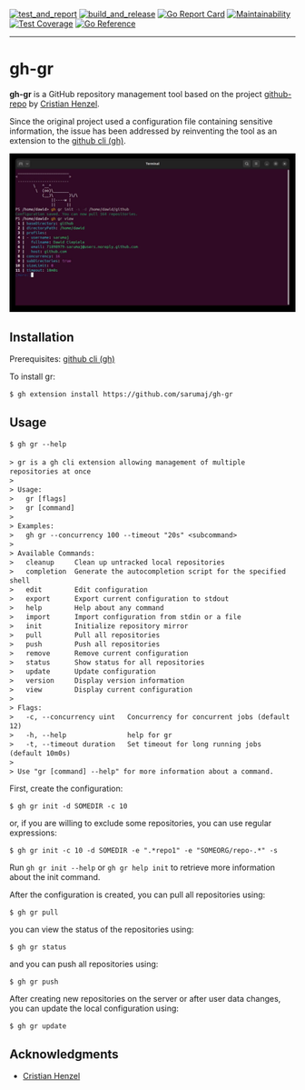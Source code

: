 [![test_and_report](https://github.com/sarumaj/gh-gr/actions/workflows/test_and_report.yml/badge.svg)](https://github.com/sarumaj/gh-gr/actions/workflows/test_and_report.yml)
[![build_and_release](https://github.com/sarumaj/gh-gr/actions/workflows/build_and_release.yml/badge.svg)](https://github.com/sarumaj/gh-gr/actions/workflows/build_and_release.yml)
[![Go Report Card](https://goreportcard.com/badge/github.com/sarumaj/gh-gr)](https://goreportcard.com/report/github.com/sarumaj/gh-gr)
[![Maintainability](https://img.shields.io/codeclimate/maintainability-percentage/sarumaj/gh-gr.svg)](https://codeclimate.com/github/sarumaj/gh-gr/maintainability)
[![Test Coverage](https://api.codeclimate.com/v1/badges/0c9cdd86241d58f97085/test_coverage)](https://codeclimate.com/github/sarumaj/gh-gr/test_coverage)
[![Go Reference](https://pkg.go.dev/badge/github.com/sarumaj/gh-gr/v2.svg)](https://pkg.go.dev/github.com/sarumaj/gh-gr/v2)

---

# gh-gr

**gh-gr** is a GitHub repository management tool based on the project [github-repo](https://github.com/CristianHenzel/github-repo) by [Cristian Henzel](https://github.com/CristianHenzel).

Since the original project used a configuration file containing sensitive information, the issue has been addressed by reinventing the tool as an extension to the [github cli (gh)](https://cli.github.com/).

[![gh-gr demo](doc/screenshot.png)](https://youtu.be/LLZ4bcqc_Bk)

## Installation

Prerequisites: [github cli (gh)](https://cli.github.com/)

To install gr:

```console
$ gh extension install https://github.com/sarumaj/gh-gr
```

## Usage

```console
$ gh gr --help

> gr is a gh cli extension allowing management of multiple repositories at once
>
> Usage:
>   gr [flags]
>   gr [command]
>
> Examples:
>   gh gr --concurrency 100 --timeout "20s" <subcommand>
>
> Available Commands:
>   cleanup     Clean up untracked local repositories
>   completion  Generate the autocompletion script for the specified shell
>   edit        Edit configuration
>   export      Export current configuration to stdout
>   help        Help about any command
>   import      Import configuration from stdin or a file
>   init        Initialize repository mirror
>   pull        Pull all repositories
>   push        Push all repositories
>   remove      Remove current configuration
>   status      Show status for all repositories
>   update      Update configuration
>   version     Display version information
>   view        Display current configuration
>
> Flags:
>   -c, --concurrency uint   Concurrency for concurrent jobs (default 12)
>   -h, --help               help for gr
>   -t, --timeout duration   Set timeout for long running jobs (default 10m0s)
>
> Use "gr [command] --help" for more information about a command.
```

First, create the configuration:

```console
$ gh gr init -d SOMEDIR -c 10
```

or, if you are willing to exclude some repositories, you can use regular expressions:

```console
$ gh gr init -c 10 -d SOMEDIR -e ".*repo1" -e "SOMEORG/repo-.*" -s
```

Run `gh gr init --help` or `gh gr help init` to retrieve more information about the init command.

After the configuration is created, you can pull all repositories using:

```console
$ gh gr pull
```

you can view the status of the repositories using:

```console
$ gh gr status
```

and you can push all repositories using:

```console
$ gh gr push
```

After creating new repositories on the server or after user data changes, you can update the local configuration using:

```console
$ gh gr update
```

## Acknowledgments

- [Cristian Henzel](https://github.com/CristianHenzel)

